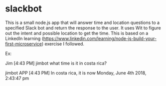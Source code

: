 # slackbot

This is a small node.js app that will answer time and location questions to a specified Slack bot and return the response to the user. It uses Wit to figure out the intent and possible location to get the time.
This is based on a LinkedIn learning (https://www.linkedin.com/learning/node-js-build-your-first-microservice) exercise I followed.

Ex:

Jim [4:43 PM]
jimbot what time is it in costa rica?


jimbot APP [4:43 PM]
In costa rica, it is now Monday, June 4th 2018, 2:43:47 pm


